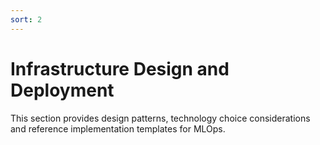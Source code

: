 ```yaml
---
sort: 2
---
```

# Infrastructure Design and Deployment

This section provides design patterns, technology choice considerations and reference implementation templates for MLOps.

